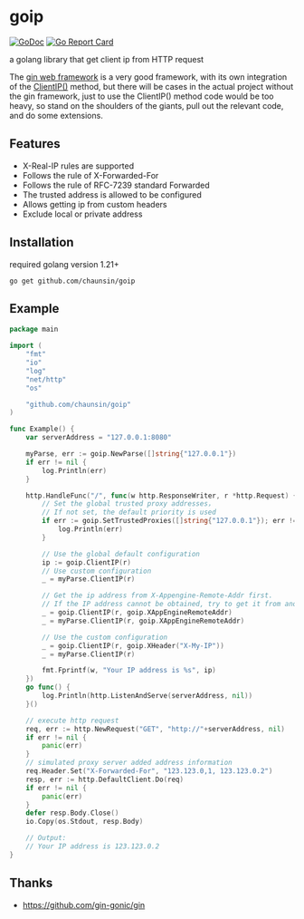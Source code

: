 # goip

[![GoDoc](https://godoc.org/github.com/chaunsin/goip?status.svg)](https://godoc.org/github.com/chaunsin/goip) [![Go Report Card](https://goreportcard.com/badge/github.com/chaunsin/goip)](https://goreportcard.com/report/github.com/chaunsin/goip)

a golang library that get client ip from HTTP request

The [gin web framework](https://github.com/gin-gonic/gin) is a very good framework, with its own integration of
the [ClientIP()](https://github.com/gin-gonic/gin/blob/64ead9e6bd924d431f4dd612349bc5e13300e6fc/context.go#L824) method,
but there will be cases in the actual project without the gin framework, just to use the ClientIP() method code would be
too heavy, so stand on the shoulders of the giants, pull out the relevant code, and do some extensions.

## Features

- X-Real-IP rules are supported
- Follows the rule of X-Forwarded-For
- Follows the rule of RFC-7239 standard Forwarded
- The trusted address is allowed to be configured
- Allows getting ip from custom headers
- Exclude local or private address

## Installation

required golang version 1.21+

```shell
go get github.com/chaunsin/goip
```

## Example

```go
package main

import (
	"fmt"
	"io"
	"log"
	"net/http"
	"os"

	"github.com/chaunsin/goip"
)

func Example() {
	var serverAddress = "127.0.0.1:8080"

	myParse, err := goip.NewParse([]string{"127.0.0.1"})
	if err != nil {
		log.Println(err)
	}

	http.HandleFunc("/", func(w http.ResponseWriter, r *http.Request) {
		// Set the global trusted proxy addresses，
		// If not set, the default priority is used
		if err := goip.SetTrustedProxies([]string{"127.0.0.1"}); err != nil {
			log.Println(err)
		}

		// Use the global default configuration
		ip := goip.ClientIP(r)
		// Use custom configuration
		_ = myParse.ClientIP(r)

		// Get the ip address from X-Appengine-Remote-Addr first.
		// If the IP address cannot be obtained, try to get it from another lower priority
		_ = goip.ClientIP(r, goip.XAppEngineRemoteAddr)
		_ = myParse.ClientIP(r, goip.XAppEngineRemoteAddr)

		// Use the custom configuration
		_ = goip.ClientIP(r, goip.XHeader("X-My-IP"))
		_ = myParse.ClientIP(r)

		fmt.Fprintf(w, "Your IP address is %s", ip)
	})
	go func() {
		log.Println(http.ListenAndServe(serverAddress, nil))
	}()

	// execute http request
	req, err := http.NewRequest("GET", "http://"+serverAddress, nil)
	if err != nil {
		panic(err)
	}
	// simulated proxy server added address information
	req.Header.Set("X-Forwarded-For", "123.123.0,1, 123.123.0.2")
	resp, err := http.DefaultClient.Do(req)
	if err != nil {
		panic(err)
	}
	defer resp.Body.Close()
	io.Copy(os.Stdout, resp.Body)

	// Output:
	// Your IP address is 123.123.0.2
}
```

## Thanks

- https://github.com/gin-gonic/gin